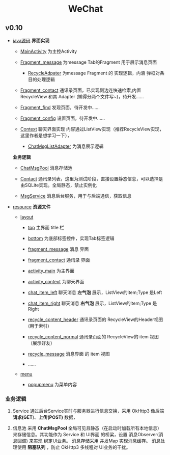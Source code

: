 # <center> WeChat </center>

## v0.10
   * [java源码](app/src/main/java/com/WeChat/)
      **界面实现**
   
      + [MainActivity](app/src/main/java/com/WeChat/MainActivity.java) 为主控Activity
    
      + [Fragment_message](app/src/main/java/com/WeChat/Context.java) 为message Tab的Fragment 用于展示消息页面
         - [RecycleAdpater](app/src/main/java/com/WeChat/RecycleAdpater.java) 为message Fragment 的 实现逻辑，内涵 弹框对条目的处理逻辑

      + [Fragment_contact](app/src/main/java/com/WeChat/Fragment_contact.java) 通讯录页面，已实现侧边连快速检索,内置 RecycleView 和其 Adapter (懒得分两个文件写~)，待开发……

      + [Fragment_find](app/src/main/java/com/WeChat/Fragment_config.java) 发现页面，待开发中……

      + [Fragment_config](app/src/main/java/com/WeChat/Fragment_config.java) 设置页面，待开发中……

      + [Context](app/src/main/java/com/WeChat/Context.java) 聊天界面实现 内容通过ListView实现（推荐RecycleView实现，这里作者是想学习一下），
         - [ChatMsgListAdapter](app/src/main/java/com/WeChat/ChatMsgListAdapter.java) 为消息展示逻辑
      
      
      **业务逻辑**
   
      + [ChatMsgPool](app/src/main/java/com/WeChat/ChatMsgPool.java) 消息存储池

      + [Contact](app/src/main/java/com/WeChat/Contact.java) 通讯录列表，这里为测试阶段，直接设置静态信息，可以选择是由SQLite实现。全局静态，禁止实例化

      + [MsgService](app/src/main/java/com/WeChat/MsgService.java) 消息后台服务，用于与后端通信，获取信息

   
   * [resource](app/src/main/res/)
      **资源文件**
      + [layout](app/src/main/res/layout/)
         - [top](app/src/main/res/layout/top.xml) 主界面 title 栏
         - [bottom](app/src/main/res/layout/bottom.xml) 为底部标签控件，实现Tab标签逻辑

         - [fragment_message](app/src/main/res/layout/fragment_message.xml) 消息 界面
         - [fragment_contact](app/src/main/res/layout/fragment_contact.xml) 通讯录 界面
         - [activity_main](app/src/main/res/layout/activity_main.xml) 为主界面
         - [activity_context](app/src/main/res/layout/activity_context.xml) 为聊天界面
         
         - [chat_item_left](app/src/main/res/layout/chat_item_left.xml) 聊天消息 **左气泡** 展示，ListView的item;Type 是Left
         - [chat_item_right](app/src/main/res/layout/chat_item_right.xml) 聊天消息 **右气泡** 展示，ListView的item;Type 是Right

         - [recycle_content_header](app/src/main/res/layout/recycle_contact_header_item.xml) 通讯录页面的 RecycleView的Header视图 (用于索引)
         - [recycle_content_normal](app/src/main/res/layout/recycle_contact_normal_item.xml) 通讯录页面的 RecycleView的 item 视图 （展示好友）
         - [recycle_message](app/src/main/res/layout/recycle_message_item.xml) 消息界面 的 item 视图
         - ……

      + [menu](app/src/main/res/menu/)
         - [popupmenu](app/src/main/res/menu/popupmenu.xml) 为菜单内容
   

### 业务逻辑
   1. Service
      通过后台Service实时与服务器进行信息交换，采用 OkHttp3 像后端 **请求(GET**)、**上传(POST)** 数据，
   
   2. 信息池
      采用 **ChatMsgPool** 全局可见且静态（在启动时加载所有本地信息）来存储信息。其功能作为 Service 和 UI界面 的桥梁，设置 消息Observer(消息回调) 来实现 绑定UI业务。
      消息存储采用 并发Map 实现消息缓存。
      消息处理使用 **阻塞队列** ，防止 OkHttp3 多线程对 UI业务的干扰。
